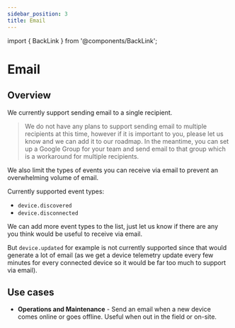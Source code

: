 ```yaml
---
sidebar_position: 3
title: Email
---
```


import { BackLink } from '@components/BackLink';

<BackLink to="/platform-concepts/destinations" label="Destinations" />

# Email

## Overview
We currently support sending email to a single recipient.

> We do not have any plans to support sending email to multiple recipients at this time, however if it is important to you, please let us know and we can add it to our roadmap. In the meantime, you can set up a Google Group for your team and send email to that group which is a workaround for multiple recipients.

We also limit the types of events you can receive via email to prevent an overwhelming volume of email.

Currently supported event types:

- `device.discovered`
- `device.disconnected`

We can add more event types to the list, just let us know if there are any you think would be useful to receive via email. 

But `device.updated` for example is not currently supported since that would generate a lot of email (as we get a device telemetry update every few minutes for every connected device so it would be far too much to support via email).

## Use cases

* **Operations and Maintenance** - Send an email when a new device comes online or goes offline. Useful when out in the field or on-site.